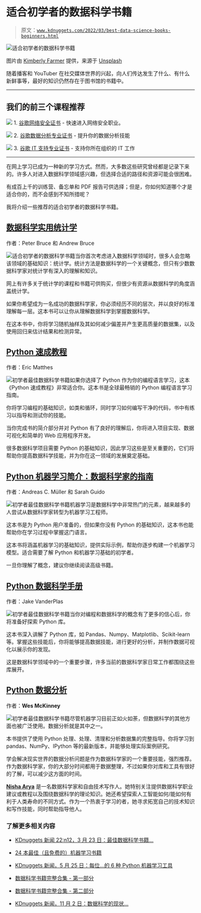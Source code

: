 # 适合初学者的数据科学书籍

> 原文：[`www.kdnuggets.com/2022/03/best-data-science-books-beginners.html`](https://www.kdnuggets.com/2022/03/best-data-science-books-beginners.html)

![适合初学者的数据科学书籍](img/9de077add266270686a03d859e78587a.png)

图片由 [Kimberly Farmer](https://unsplash.com/@kimberlyfarmer?utm_source=unsplash&utm_medium=referral&utm_content=creditCopyText) 提供，来源于 [Unsplash](https://unsplash.com/?utm_source=unsplash&utm_medium=referral&utm_content=creditCopyText)

随着播客和 YouTuber 在社交媒体世界的兴起，向人们传达发生了什么、有什么新鲜事等，最好的知识仍然存在于图书馆的书籍中。

* * *

## 我们的前三个课程推荐

![](img/0244c01ba9267c002ef39d4907e0b8fb.png) 1\. [谷歌网络安全证书](https://www.kdnuggets.com/google-cybersecurity) - 快速进入网络安全职业。

![](img/e225c49c3c91745821c8c0368bf04711.png) 2\. [谷歌数据分析专业证书](https://www.kdnuggets.com/google-data-analytics) - 提升你的数据分析技能

![](img/0244c01ba9267c002ef39d4907e0b8fb.png) 3\. [谷歌 IT 支持专业证书](https://www.kdnuggets.com/google-itsupport) - 支持你所在组织的 IT 工作

* * *

在网上学习已成为一种新的学习方式。然而，大多数这些研究曾经都是记录下来的。许多人对进入数据科学领域感兴趣，但选择合适的路径和资源可能会很困难。

有成百上千的训练营、备忘单和 PDF 报告可供选择；但是，你如何知道哪个才是适合你的，而不会感到不知所措呢？

我将介绍一些推荐的适合初学者的数据科学书籍。

## [数据科学实用统计学](https://www.amazon.com/Practical-Statistics-Data-Scientists-Essential/dp/1491952962)

作者：Peter Bruce 和 Andrew Bruce

![适合初学者的数据科学书籍](img/4c37f4a434a96645afb7221697efab3a.png)当你首次考虑进入数据科学领域时，很多人会忽略该领域的基础知识：统计学。统计方法是数据科学的一个关键概念，但只有少数数据科学家对统计学有深入的理解和知识。

网上有许多关于统计学的课程和书籍可供购买，但很少有资源从数据科学的角度涵盖统计学。

如果你希望成为一名成功的数据科学家，你必须经历不同的层次，并以良好的标准理解每一层。这本书可以让你从理解数据科学到掌握数据科学。

在这本书中，你将学习随机抽样及其如何减少偏差并产生更高质量的数据集，以及使用回归来估计结果和检测异常。

## [Python 速成教程](https://www.amazon.com/Python-Crash-Course-2nd-Edition/dp/1593279280/ref=pd_vtp_2/130-3248652-8969061?pd_rd_w=ngl2d&pf_rd_p=016e3697-91be-4dc2-9533-ef9350e7e73d&pf_rd_r=C77BXYH27CRQGEBJY682&pd_rd_r=6eccaa1b-b0b9-48f8-8827-e44fa3404d44&pd_rd_wg=WcnTC&pd_rd_i=1593279280&psc=1)

作者：Eric Matthes

![初学者最佳数据科学书籍](img/a72126c34405ccd752da3aac05677f7b.png)如果你选择了 Python 作为你的编程语言学习，这本《Python 速成教程》非常适合你。这本书是全球最畅销的 Python 编程语言学习指南。

你将学习编程的基础知识，如类和循环，同时学习如何编写干净的代码，书中有练习以指导和测试你的技能。

当你完成书的简介部分并对 Python 有了良好的理解后，你将进入项目实现、数据可视化和简单的 Web 应用程序开发。

很多数据科学项目需要 Python 的基础知识，因此学习这些是至关重要的，它们将帮助你提高数据科学技能，并为你在这一领域的发展奠定基础。

## [Python 机器学习简介：数据科学家的指南](https://www.amazon.com/Introduction-Machine-Learning-Python-Scientists/dp/1449369413)

作者：Andreas C. Müller 和 Sarah Guido

![初学者最佳数据科学书籍](img/54c943e9211785baca77b9f0daa173fe.png)机器学习是数据科学中非常热门的元素，越来越多的人尝试从数据科学家转型为机器学习工程师。

这本书是为 Python 用户准备的，但如果你没有 Python 的基础知识，这本书也能帮助你在学习过程中掌握这门语言。

这本书将涵盖机器学习的基础知识，提供实际示例，帮助你逐步构建一个机器学习模型。适合需要了解 Python 和机器学习基础的初学者。

一旦你理解了概念，建议你继续阅读高级书籍。

## [Python 数据科学手册](https://www.amazon.com/Python-Data-Science-Handbook-Essential/dp/1491912057/)

作者：Jake VanderPlas

![初学者最佳数据科学书籍](img/135518e45e53f30482ccf65b2b965be3.png)当你对编程和数据科学的概念有了更多的信心后，你将准备好探索 Python 库。

这本书深入讲解了 Python 库，如 Pandas、Numpy、Matplotlib、Scikit-learn 等。掌握这些技能后，你将能够提高数据技能，进行更好的分析，并制作数据可视化以展示你的发现。

这是数据科学领域中的一个重要步骤，许多当前的数据科学家日常工作都围绕这些库展开。

## [Python 数据分析](https://www.amazon.com/Python-Data-Analysis-Wrangling-IPython/dp/1491957662/)

作者：**Wes McKinney**

![初学者最佳数据科学书籍](img/720a88aebb3404328236f1dbc264ac12.png)尽管机器学习目前正如火如荼，但数据科学的其他方面也被广泛使用。数据分析就是其中之一。

本书提供了使用 Python 处理、处理、清理和分析数据集的完整指导。你将学习到 pandas、NumPy、IPython 等的最新版本，并能够处理实际案例研究。

学会解决现实世界的数据分析问题是作为数据科学家的一个重要技能，强烈推荐。作为数据科学家，你的大部分时间都用于数据整理，不过如果你对库和工具有很好的了解，可以减少这方面的时间。

**[Nisha Arya](https://www.linkedin.com/in/nisha-arya-ahmed/)** 是一名数据科学家和自由技术写作人。她特别关注提供数据科学职业建议或教程以及围绕数据科学的理论知识。她还希望探索人工智能如何/能如何有利于人类寿命的不同方式。作为一个热衷于学习的者，她寻求拓宽自己的技术知识和写作技能，同时帮助指导他人。

### 了解更多相关内容

+   [KDnuggets 新闻 22:n12，3 月 23 日：最佳数据科学书籍…](https://www.kdnuggets.com/2022/n12.html)

+   [24 本最佳（且免费的）机器学习书籍](https://www.kdnuggets.com/2020/03/24-best-free-books-understand-machine-learning.html)

+   [KDnuggets 新闻，5 月 25 日：每位…的 6 种 Python 机器学习工具](https://www.kdnuggets.com/2022/n21.html)

+   [数据科学书籍完整合集 - 第一部分](https://www.kdnuggets.com/2022/05/complete-collection-data-science-books-part-1.html)

+   [数据科学书籍完整合集 - 第二部分](https://www.kdnuggets.com/2022/05/complete-collection-data-science-books-part-2.html)

+   [KDnuggets 新闻，11 月 2 日：数据科学的现状…](https://www.kdnuggets.com/2022/n43.html)
